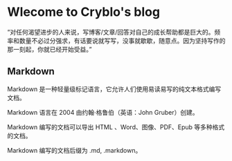 # Wlecome to Cryblo's blog
  “对任何渴望进步的人来说，写博客/文章/回答对自己的成长帮助都是巨大的。频率和数量不必过分强求，有话要说就写写，没事就歇歇，随意点。因为坚持写作的那一刻起，你就已经开始受益。”
## Markdown
  Markdown 是一种轻量级标记语言，它允许人们使用易读易写的纯文本格式编写文档。

  Markdown 语言在 2004 由约翰·格鲁伯（英语：John Gruber）创建。

  Markdown 编写的文档可以导出 HTML 、Word、图像、PDF、Epub 等多种格式的文档。

  Markdown 编写的文档后缀为 .md, .markdown。
